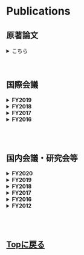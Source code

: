 # Publications

## 原著論文
<details>
<summary>こちら</summary>
<div>

3. "Write-error rate of nanoscale magnetic tunnel junctions in the precessional regime",<br>
    Takaharu Saino, Shun Kanai, <b>Motoya Shinozaki</b>, Butsurin Jinnai, Hideo Sato, Shunsuke Fukami, and Hideo Ohno,<br>
    <a href="https://aip.scitation.org/doi/10.1063/1.5121157"target="_blank">Applied Physics Letters <b>115</b>, 142406 (2019).</a><br><br>

2. "Free-layer Size Dependence of Anisotropy Field in Nanoscale CoFeB/MgO Magnetic Tunnel Junctions"<br>
    <b>Motoya Shinozaki</b>, Junta Igarashi, Hideo Sato, and Hideo Ohno,<br>
    <a href="https://iopscience.iop.org/article/10.7567/APEX.11.043001"target="_blank">Applied Physics Express <b>11</>, 043001 (2018).</a><br><br>
    

1. "Damping constant in a free layer in nanoscale CoFeB/MgO magnetic tunnel junctions investigated by homodyne-detected ferromagnetic resonance"<br>
    <b>Motoya Shinozaki</b>, Eriko Hirayama, Shun Kanai, Hideo Sato, Fumihiro Matsukura, and Hideo Ohno,<br>
    <a href="https://iopscience.iop.org/article/10.7567/APEX.10.013001"target="_blank">Applied Physics Express <b>10,</b> 013001 (2017).</a><br><br>
</div>
</details>
<br><br>

## 国際会議
<details>
<summary>FY2019</summary>
<div>

20. "Write-error rate of nanoscale magnetic tunnel junctions in the precessional regime"<br>
 	Takaharu Saino, Shun Kanai, Motoya Shinozaki, Butsurin Jinnai, Hideo Sato, Shunsuke Fukami, and Hideo Ohno,<br>
 	The 3rd Symposium for The Core Research Clusters for Materials Science and Spintronics, Sendai, Japan,  10-11 Feb. 2020.<br><br>

19. "Ferromagnetic resonance and current induced magnetization switching in nanoscale CoFeB/MgO magnetic tunnel junctions"<br>
	Motoya Shinozaki, Junta Igarashi, Justin Llandro, Hideo Sato, Shunsuke Fukami, and Hideo Ohno,<br>
	17th RIEC International Workshop on Spintronics, Sendai, Japan, 3-6 Dec. 2019.<br><br>

18. "Magnetic-field angle dependence of coercivity with and without bias current in nanoscale magnetic tunnel junctions"<br>
	Junta Igarashi, Shun Kanai, Motoya Shinozaki, Justin Llandro, Hideo Sato, Shunsuke Fukami, and Hideo Ohno,<br>
	Purdue-Tohoku Spintronics Workshop II, Lorraine University, Nancy, France, 17-20 September 2019.<br><br> 

17. "Size Dependence of the Influence of Edge Effects in Nanoscale Perpendicular-Anisotropy Magnetic Tunnel Junctions"<br>
 	Junta Igarashi, Motoya Shinozaki, Justin Llandro, Shunsuke Fukami, Hideo Sato, and Hideo Ohno,<br>
	York-Tohoku-Kaiserslautern Research Symposium on "New Concept Spintronics Devices", York University, York, British, 12-14 June 2019. (Invited)<br><br>

</div>
</details>

<details>
<summary>FY2018</summary>
<div>

16. "Size Dependence of the Influence of Edge Effects in Nanoscale Perpendicular-Anisotropy Magnetic Tunnel Junctions"<br>
	Motoya Shinozaki, Junta Igarashi, Justin Llandro, Shunsuke Fukami, Hideo Sato, and Hideo Ohno,<br>
	The 2nd Symposium for World Leading Research Centers, Sendai International Center, Sendai, Japan, 15-17 Feb. 2019. (Invited)<br><br>

15. "Asymmetric distortion of astroid curve with current bias in nanoscale magnetic tunnel junction"<br>
	Junta Igarashi, Shun Kanai, Motoya Shinozaki, Justin Llandro, Hideo Sato, Shunsuke Fukami, and Hideo Ohno,<br>
	2019 Joint MMM-Intermag Conference, Washington, USA, Jan. 14-18. 2019.<br><br>

14. "Edge state of nanoscale magnetic tunnel junctions proved by spin-wave resonance"<br>
	Motoya Shinozaki, Takaaki Dohi, Junta Igarashi, Justin Llandro, Shun Kanai, Shunsuke Fukami, Hideo Sato, and Hideo. Ohno,<br> 
	2019 Joint MMM-Intermag Conference, Washington, USA, Jan. 14-18. 2019.<br><br>

13. "Effects of free layer size on magnetic properties and current induced magnetization switching in nanoscale CoFeB/MgO magnetic tunnel junctions"<br>
	Junta Igarashi, Motoya Shinozaki, Justin Llandro, Hideo Sato, Shunsuke Fukami, and Hideo Ohno,<br>
	16th RIEC International Workshop on Spintronics, Sendai, Japan, 9-12 Jan. 2019.<br><br>

12. "Influence on magnetization switching of edge effects in nano-scale perpendicular-anisotropy CoFeB/MgO magnetic tunnel junctions"<br>
	Junta Igarashi, Justin Llandro, Motoya Shinozaki, Hideo Sato, Shunsuke Fukami, and Hideo Ohno,<br>
	10th International Conference on Physics and Applications of Spin-Related Phenomena in Solids, Linz, Austria, 5-9 Aug. 2018.<br><br>

11. "Dependence of magnetic anisotropy on free-layer size in nanoscale magnetic tunnel junctions"<br>
	Junta Igarashi, Motoya Shinozaki, Justin Llandro, Hideo Sato, and Hideo Ohno,<br>
	7th Workshop of the Core-to-Core Project Tohoku-York-Kaiserslautern New concepts for future spintronic devices, Kaiserslautern, Germany, 28-30 May 2018.<br><br>

10. "Effect of Free-layer size on magnetic properties in nanoscale magnetic tunnel junctions"<br>
	Motoya Shinozaki, Junta Igarashi, Hideo Sato, and Hideo Ohno,<br>
	Intermag 2018, Singapore, 23-27 April 2018.<br><br>

</div>
</details>

<details>
<summary>FY2017</summary>
<div>

9. "Effect of free layer size on magnetic anisotropy in nanoscale CoFeB/MgO magnetic tunnel junctions"<br>
	Motoya Shinozaki, Junta Igarashi, Hideo Sato, and Hideo Ohno,<br>
	15th RIEC International Workshop on Spintronics, Sendai, Japan, 13-19 December 2017.<br><br>

8. "Damping constant in nanoscale magnetic tunnel junctions with perpendicular easy axis determined by ferromagnetic resonance under perpendicular magnetic fields"<br>
	Motoya Shinozaki, Shun Kanai, Eli Cristopher I. Enobio, Hideo Sato, Fumihiro Matsukura, and Hideo Ohno,<br>
	York-Tohoku Summer School in Spintronics, York, British, 26-28 July 2017.<br><br>

</div>
</details>

<details>
<summary>FY2016</summary>
<div>

7. "Homodyne-detected ferromagnetic resonance in nanoscale magnetic tunnel junction under perpendicular magnetic fields"<br>
	Motoya Shinozaki, Shun Kanai, Hideo Sato, Fumihiro Matsukura, and Hideo Ohno,<br>
	Regensburg-Tohoku Workshop on Solid-State Physics and Spintronics, Zao, Japan, 28-30 March 2017.<br><br>

6. "Junction size dependence of damping constants of CoFeB in magnetic tunnel junctions"<br>
	Motoya Shinozaki, Eriko Hirayama, Shun Kanai, Hideo Sato, Fumihiro Matsukura, and Hideo Ohno,<br>
	International School on Spintronics and Spin-Orbitronics, Hakata, Japan, 16-17 December 2016.<br><br>

5. "Thermal Agitation and Speed of Switching in Electric-field Induced Magnetization Reversal of CoFeB/MgO Magnetic Tunnel Junctions"<br>
	Shun Kanai, Yoshinobu Nakatani, Motoya Shinozaki, Hideo Sato, Fumihiro Matsukura, and Hideo Ohno,<br>
	14th RIEC workshop on spintronics, Sendai, Japan, 17-19 November 2016. (invited)<br><br>

4. "Homodyne-detected ferromagnetic resonance spectra of CoFeB with perpendicular easy axis under perpendicular magnetic fields"<br>
	Motoya Shinozaki, Eriko Hirayama, Shun Kanai, Hideo Sato, Fumihiro Matsukura, and Hideo Ohno,<br>
	14th RIEC workshop on spintronics, Sendai, Japan, 17-19 November 2016.<br><br>

3. "Damping constant of nanoscale CoFeB determined from magnetic tunnel junction with orthogonal magnetization directions"<br>
	Motoya Shinozaki, Eriko Hirayama, Shun Kanai, Hideo Sato, Fumihiro Matsukura, and Hideo Ohno,<br><br>
	2016 Joint Seminar: Tohoku University - University of York Prospect of Future Spintronics from physics to devices, Sendai, Japan, 29-30 August 2016.<br><br>

2. "Damping constant of free layer in nanoscale magnetic tunnel junction"<br>
	Motoya Shinozaki, Eriko Hirayama, Shun Kanai, Hideo Sato, Fumihiro Matsukura, and Hideo Ohno,<br>
	9th International Conference on Physics and Applications of Spin-Related Phenomena in Solids, Kobe, Japan, 8-11 August 2016.<br><br> 

1. "Evaluation of damping constant in a nanoscale magnetic tunnel junction by homodyne-detected ferromagnetic resonance"<br>
	Motoya Shinozaki, Eriko Hirayama, Shun Kanai, Hideo Sato, Fumihiro Matsukura, and Hideo Ohno,<br>
	3rd Workshop of the Core-to-Core Project Tohoku-York-Kaiserslautern New concepts for future spintronic devices, Kaiserslautern, Germany, 22-24 June 2016.<br><br>

</div>
</details>

<br><br>


## 国内会議・研究会等
<details>
<summary>FY2020</summary>
<div>

17. "機械学習による量子ドットの電荷状態推定"<br>
	中曽拓, 篠﨑基矢, 相澤拓海, 北田孝仁, 武藤由依, 中島峻, Matthieu R. Delbecq, 米田淳, 武田健太, 野入亮人, 伊藤匠, Arne Ludwig, Andreas D. Wieck, 樽茶清悟, 兼村厚範, 大塚朋廣<br>
	日本物理学会2020年秋季大会 , オンライン開催, 2020年9月8-12日 (予定)<br><br>

16. "量子ドット高周波反射測定のノイズ解析"<br>
	篠﨑基矢, 武藤由依, 北田孝仁, 中島峻, Matthieu R. Delbecq, 米田淳, 武田健太, 野入亮人, 伊藤匠, Arne Ludwig, Andreas D. Wieck, 樽茶清悟, 大塚朋廣<br>
	日本物理学会2020年秋季大会 , オンライン開催, 2020年9月8-12日 (予定)<br><br>

15. "ベイズ手法による量子ドット電荷状態推定のノイズ依存性"<br>
	武藤由依, 篠﨑基矢, 北田孝仁, 永安修也, 中島峻, Matthieu R. Delbecq, 米田淳, 武田健太, 野入亮人, Sen Li, 伊藤匠, 樽茶清悟, 大塚朋廣<br>
	日本物理学会2020年秋季大会 , オンライン開催, 2020年9月8-12日 (予定)<br><br>

14. "CVDグラフェンナノリボンにおける量子ドット形成"<br> 
	北田孝仁, 阿部峰也, 篠﨑基矢, 瀬尾瑞樹, 金子俊郎, 加藤俊顕, 大塚朋廣,<br>
	日本物理学会2020年秋季大会 , オンライン開催, 2020年9月8-12日 (予定)<br><br>

</div>
</details>

<details>
<summary>FY2019</summary>
<div>

13. "Edge condition of nanoscale magnetic tunnel junctions proved by spin-wave resonance"<br> 
	Motoya Shinozaki, Takaaki Dohi, Junta Igarashi, Justin Llandro, Shun Kanai, Shunsuke Fukami, Hideo Sato, and Hideo. Ohno,<br>
	The 24th Symposium on the Physics and Applications of Spin-related Phenomena in Semiconductors, Sendai (PASPS24), Japan, 17-18 Dec. 2019.<br><br>

</div>
</details>

<details>
<summary>FY2018</summary>
<div>

12. "Edge state of nanoscale magnetic tunnel junctions investigated by spin-wave resonance"<br>
	Motoya Shinozaki, Takaaki Dohi, Junta Igarashi, Justin Llandro, Shun Kanai, Shunsuke Fukami, Hideo Sato, and Hideo. Ohno,<br>
	第66回応用物理学会春季学術講演会, 東京工業大学, 東京, 2019年3月9-12日<br><br>

11. "強磁性共鳴を用いたナノスケール磁気トンネル接合の特性評価"<br> 
	篠﨑基矢, 五十嵐純太, Justin Llandro, 深見俊輔, 佐藤英夫, 大野英男,<br>
	東北大学電気通信研究所－早稲田大学ナノ・ライフ創新研究機構 共同プロジェクト研究(ナノエレクトロニクスに関する連携研究) 平成30年度研究会, 早稲田大学 理工学術院(西早稲田キャンパス), 東京, 2019年2月26日<br><br>

10. "Homodyne-detected ferromagnetic resonance in nanoscale MgO/CoFeB/MgO magnetic tunnel junction"<br>
	Zichao Wang, Motoya Shinozaki, Atsushi Okada, Mathias Bersweiler, Shun Kanai, Hideo Sato, Shunsuke Fukami, and Hideo Ohno,<br>
	The 37th Electronic Materials Symposium, Nagahama, Japan, 10-12 Oct. 2018.<br><br>

9. "垂直CoFeB/MgO磁気トンネル接合ならびにそれを用いたメモリの特性と加工プロセス"<br> 
	佐藤英夫, 篠﨑基矢, 五十嵐純太, J. Llandro, 渡辺俊成, 小池洋紀, 齋藤 節, 三浦貞彦, 本庄弘明、井上博文, 池田正二, 野口靖夫, 谷川高穂, 安平光雄, 大野英男, 康 松潤, 久保卓也, 高槻浩一, 山下幸司, 八木靖司, 田村 亮, 西村拓郎, 村田 耕, 遠藤哲郎,<br>
	第68回スピンエレクトロニクス専門研究会(スピントロニクスデバイス研究開発の最前線), 東京, 2018年7月6日. (招待講演)<br><br>

</div>
</details>

<details>
<summary>FY2017</summary>
<div>

8. "Free-layer size dependence of magnetic anisotropy in nanoscale CoFeB/MgO magnetic tunnel junctions"<br>
	Motoya Shinozaki, Junta Igarashi, Hideo Sato, and Hideo Ohno,<br>
	第65回応用物理学会春季学術講演会, 早稲田大学, 東京, 2018年3月17-20日<br><br>

7. "Free-layer size dependence of magnetic properties in CoFeB/MgO nanoscale magnetic tunnel junctions"<br>
	Motoya Shinozaki, Junta Igarashi, Hideo Sato, and Hideo Ohno,<br>
	2018世界トップレベル研究拠点キックオフシンポジウム, 仙台, 2018年2月20日<br><br>

6. "Homodyne-detected ferromagnetic resonance in nanoscale magnetic tunnel junction with magnetic field modulation"<br>
	Zichao Wang, Motoya Shinozaki, Atsushi Okada, Shun Kanai, Hideo Sato, Fumihiro Matsukura, and Hideo Ohno,<br>
	The 36th Electronic Materials Symposium, Nagahama, Japan, 8-10 Nov. 2017.<br><br>

</div>
</details>

<details>
<summary>FY2016</summary>
<div>

5. "Junction size dependence of damping constants in nanoscale CoFeB/MgO magnetic tunnel junctions"<br>
	Motoya Shinozaki, Eriko Hirayama, Shun Kanai, Hideo Sato, Fumihiro Matsukura, and Hideo Ohno,<br>
	第64回応用物理学会春季学術講演会, パシフィコ横浜, 2017年3月14-17日<br><br>

4. "Damping constants in nanoscale CoFeB/MgO magnetic tunnel junctions investigated by homodyne-detected ferromagnetic resonance"<br>
	Motoya Shinozaki, Eriko Hirayama, Shun Kanai, Hideo Sato, Fumihiro Matsukura, and Hideo Ohno,<br>
	平成28年度スピン変換年次報告会, 東京工業大学 大岡山キャンパス, 2017年3月2-3日<br><br>

3. "Damping constant in a nanoscale magnetic tunnel junction evaluated by homodyne-detected ferromagnetic resonance"<br>
	Motoya Shinozaki, Eriko Hirayama, Shun Kanai, Hideo Sato, Fumihiro Matsukura, and Hideo Ohno,<br>
	The 35th Electronic Materials Symposium, Moriyama, Japan, 6-8 Jul. 2016.<br><br>

2. "Damping constant in a nanoscale magnetic tunnel junction evaluated by homodyne-detected ferromagnetic resonance"<br>
	Motoya Shinozaki, Eriko Hirayama, Shun Kanai, Hideo Sato, Fumihiro Matsukura, and Hideo Ohno,<br>
	The 35th Electronic Materials Symposium, Moriyama, Japan, 6-8 Jul. 2016.<br><br>

</div>
</details>

<details>
<summary>FY2012</summary>
<div>

1. "YBa<sub>2</sub>Cu<sub>2</sub>O<sub>7-δ</sub>薄膜のノーマル電気伝導モデルと超伝導揺らぎ伝導率"<br>
	篠﨑基矢, 北島魁人, 茂呂拓哉, 山木拓馬, 田中昭雄, 森 夏樹,<br>
	第 3 回電気学会東京支部栃木・群馬支所合同研究発表会,  宇都宮大学, 宇都宮, 2013 年2 月28日.<br><br>

</div>
</details>

<br><br>

## [Topに戻る](https://motoyashinozaki.github.io/minidora/)